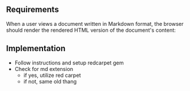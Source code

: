 ## Requirements

When a user views a document written in Markdown format, the browser should render the rendered HTML version of the document's content:

## Implementation

* Follow instructions and setup redcarpet gem
* Check for md extension
  * if yes, utilize red carpet
  * if not, same old thang
